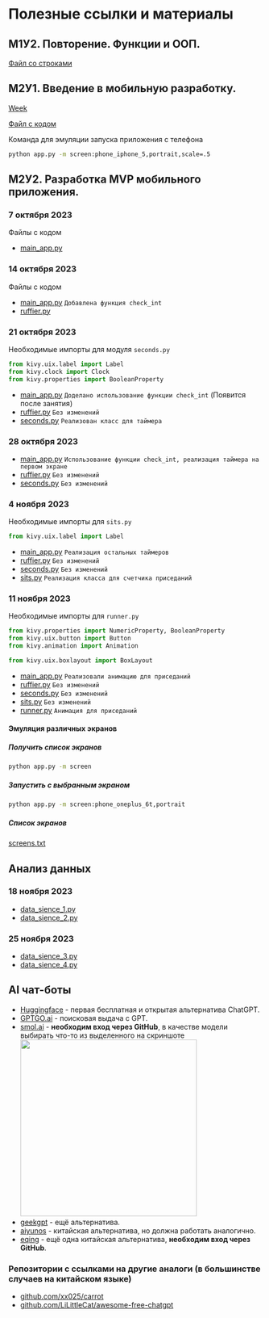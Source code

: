 # Полезные ссылки и материалы

## М1У2. Повторение. Функции и ООП.
[Файл со строками](m1s2.txt)

## М2У1. Введение в мобильную разработку.
[Week](https://weeek.net/ru)

[Файл с кодом](m2s1.txt)

Команда для эмуляции запуска приложения с телефона
```bash
python app.py -m screen:phone_iphone_5,portrait,scale=.5
```

## М2У2. Разработка MVP мобильного приложения.
### 7 октября 2023
Файлы с кодом 
- [main_app.py](kivy/main_app_m2s2.txt)

### 14 октября 2023
Файлы с кодом 
- [main_app.py](kivy/main_app_m2s2_1.txt) ```Добавлена функция check_int```
- [ruffier.py](kivy/ruffier_m2s2.txt)

### 21 октября 2023
Необходимые импорты для модуля `seconds.py`
```python
from kivy.uix.label import Label
from kivy.clock import Clock
from kivy.properties import BooleanProperty
```

- [main_app.py](kivy/main_app_m2s3.txt) ```Доделано использование функции check_int``` (Появится после занятия)
- [ruffier.py](kivy/ruffier_m2s2.txt) ```Без изменений```
- [seconds.py](kivy/seconds_m2s3.txt) ```Реализован класс для таймера```

### 28 октября 2023
- [main_app.py](kivy/main_app_m2s3.txt) ```Использование функции check_int, реализация таймера на первом экране```
- [ruffier.py](kivy/ruffier_m2s2.txt) ```Без изменений```
- [seconds.py](kivy/seconds_m2s3.txt) ```Без изменений```

### 4 ноября 2023
Необходимые импорты для `sits.py`
```python
from kivy.uix.label import Label
```
- [main_app.py](kivy/main_app_m2s4_1.txt) ```Реализация остальных таймеров```
- [ruffier.py](kivy/ruffier_m2s2.txt) ```Без изменений```
- [seconds.py](kivy/seconds_m2s3.txt) ```Без изменений```
- [sits.py](kivy/sits_m2s4.txt) ```Реализация класса для счетчика приседаний```

### 11 ноября 2023
Необходимые импорты для `runner.py`
```python
from kivy.properties import NumericProperty, BooleanProperty
from kivy.uix.button import Button
from kivy.animation import Animation

from kivy.uix.boxlayout import BoxLayout
```
- [main_app.py](kivy/main_app_m2s4_1.txt) ```Реализовали анимацию для приседаний```
- [ruffier.py](kivy/ruffier_m2s2.txt) ```Без изменений```
- [seconds.py](kivy/seconds_m2s3.txt) ```Без изменений```
- [sits.py](kivy/sits_m2s4.txt) ```Без изменений```
- [runner.py](kivy/runner_m2s4.txt) ```Анимация для приседаний```

#### Эмуляция различных экранов

##### Получить список экранов
```bash
python app.py -m screen
```

##### Запустить с выбранным экраном
```bash
python app.py -m screen:phone_oneplus_6t,portrait
```

##### Список экранов
[screens.txt](screens.txt)

## Анализ данных
### 18 ноября 2023
- [data_sience_1.py](pandas/data_sience_1.txt) 
- [data_sience_2.py](pandas/data_sience_2.txt)

### 25 ноября 2023
- [data_sience_3.py](pandas/data_sience_1.txt) 
- [data_sience_4.py](pandas/data_sience_2.txt)


## AI чат-боты
- [Huggingface](https://huggingface.co/chat/) - первая бесплатная и открытая альтернатива ChatGPT.
- [GPTGO.ai](https://gptgo.ai/?hl=ru) - поисковая выдача с GPT.
- [smol.ai](https://smol.ai/) - **необходим вход через GitHub**, в качестве модели выбирать что-то из выделенного на скриншоте
  <img src="https://github.com/L4zzur/l4zzur.github.io/assets/66362624/0b57cac0-de0c-4bd4-a55d-4299d1137633" width="350"/>
- [geekgpt](https://chat.geekgpt.org/) - ещё альтернатива.
- [aiyunos](http://chat3.aiyunos.top) - китайская альтернатива, но должна работать аналогично.
- [eqing](https://chat.eqing.tech) - ещё одна китайская альтернатива, **необходим вход через GitHub**.
### Репозитории с ссылками на другие аналоги (в большинстве случаев на китайском языке)
- [github.com/xx025/carrot](https://github.com/xx025/carrot)
- [github.com/LiLittleCat/awesome-free-chatgpt](https://github.com/LiLittleCat/awesome-free-chatgpt)
